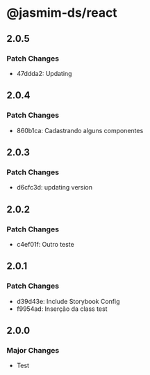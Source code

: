 # @jasmim-ds/react

## 2.0.5

### Patch Changes

- 47ddda2: Updating

## 2.0.4

### Patch Changes

- 860b1ca: Cadastrando alguns componentes

## 2.0.3

### Patch Changes

- d6cfc3d: updating version

## 2.0.2

### Patch Changes

- c4ef01f: Outro teste

## 2.0.1

### Patch Changes

- d39d43e: Include Storybook Config
- f9954ad: Inserção da class test

## 2.0.0

### Major Changes

- Test
